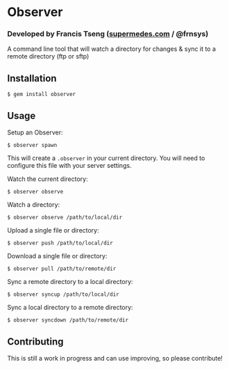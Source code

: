 # Observer
### Developed by Francis Tseng ([supermedes.com](http://www.supermedes.com) / @frnsys)

A command line tool that will watch a directory for changes & sync it to a remote directory (ftp or sftp)
 
## Installation
```
$ gem install observer
```

## Usage
Setup an Observer:
```
$ observer spawn
```
This will create a `.observer` in your current directory. You will need to configure this file with your server settings.

Watch the current directory:
```
$ observer observe
```

Watch a directory:
```
$ observer observe /path/to/local/dir
```

Upload a single file or directory:
```
$ observer push /path/to/local/dir
```

Download a single file or directory:
```
$ observer pull /path/to/remote/dir
```

Sync a remote directory to a local directory:
```
$ observer syncup /path/to/local/dir
```

Sync a local directory to a remote directory:
```
$ observer syncdown /path/to/remote/dir
```

## Contributing
This is still a work in progress and can use improving, so please contribute!
